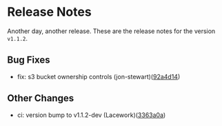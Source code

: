 # Release Notes
Another day, another release. These are the release notes for the version `v1.1.2`.

## Bug Fixes
* fix: s3 bucket ownership controls (jon-stewart)([92a4d14](https://github.com/lacework/terraform-aws-s3-data-export/commit/92a4d14b9781c33e84726fc1c6df96e07ce43769))
## Other Changes
* ci: version bump to v1.1.2-dev (Lacework)([3363a0a](https://github.com/lacework/terraform-aws-s3-data-export/commit/3363a0ad192d4d0e62f4287f92bd3f77ae5899a3))
